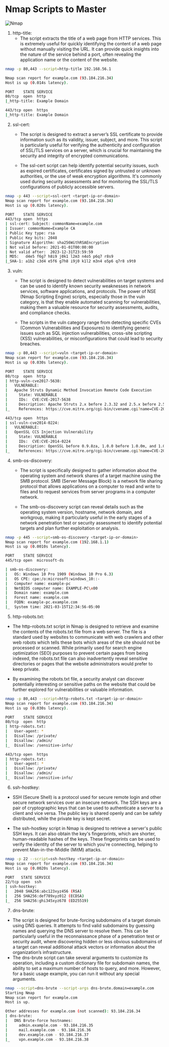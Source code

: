 ﻿# Nmap Scripts to Master

![Nmap](https://miro.medium.com/v2/resize:fit:720/format:webp/1*aCc8wKAC-7N-UPd1SgsAjw.jpeg)
1. http-title:
   - The script extracts the title of a web page from HTTP services. This is extremely useful for quickly identifying the content of a web page without manually visiting the URL. It can provide quick insights into the nature of the service behind a port, often revealing the application name or the content of the website.

````bash
nmap -p 80,443 --script=http-title 192.168.56.1

Nmap scan report for example.com (93.184.216.34)
Host is up (0.014s latency).

PORT    STATE SERVICE
80/tcp  open  http
|_http-title: Example Domain

443/tcp open  https
|_http-title: Example Domain
````

2. ssl-cert:

    - The script is designed to extract a server’s SSL certificate to provide information such as its validity, issuer, subject, and more. This script is particularly useful for verifying the authenticity and configuration of SSL/TLS services on a server, which is crucial for maintaining the security and integrity of encrypted communications.

    - The ssl-cert script can help identify potential security issues, such as expired certificates, certificates signed by untrusted or unknown authorities, or the use of weak encryption algorithms. It's commonly used during security assessments and for monitoring the SSL/TLS configurations of publicly accessible servers.

````bash
nmap -p 443 --script=ssl-cert <target-ip-or-domain>
Nmap scan report for example.com (93.184.216.34)
Host is up (0.020s latency).

PORT    STATE SERVICE
443/tcp open  https
| ssl-cert: Subject: commonName=example.com
| Issuer: commonName=Example CA
| Public Key type: rsa
| Public Key bits: 2048
| Signature Algorithm: sha256WithRSAEncryption
| Not valid before: 2021-01-01T00:00:00
| Not valid after:  2023-12-31T23:59:59
| MD5:   d4e5 f6g7 h8i9 j0k1 l2m3 n4o5 p6q7 r8s9
|_SHA-1: a1b2 c3d4 e5f6 g7h8 i9j0 k1l2 m3n4 o5p6 q7r8 s9t0
````

3. vuln:

    - The script is designed to detect vulnerabilities on target systems and can be used to identify known security weaknesses in network services, software applications, and protocols. The power of NSE (Nmap Scripting Engine) scripts, especially those in the vuln category, is that they enable automated scanning for vulnerabilities, making them a valuable resource for security assessments, audits, and compliance checks.

    - The scripts in the vuln category range from detecting specific CVEs (Common Vulnerabilities and Exposures) to identifying generic issues such as SQL injection vulnerabilities, cross-site scripting (XSS) vulnerabilities, or misconfigurations that could lead to security breaches.

````bash
nmap -p 80,443 --script=vuln <target-ip-or-domain>
Nmap scan report for example.com (93.184.216.34)
Host is up (0.030s latency).

PORT    STATE SERVICE
80/tcp  open  http
| http-vuln-cve2017-5638: 
|   VULNERABLE:
|   Apache Struts Dynamic Method Invocation Remote Code Execution
|     State: VULNERABLE
|     IDs:  CVE:CVE-2017-5638
|     Description: Apache Struts 2.x before 2.3.32 and 2.5.x before 2.5.10.1 allows remote attackers to execute arbitrary code via a crafted Content-Type, Content-Disposition, or Content-Length HTTP header.
|_    References: https://cve.mitre.org/cgi-bin/cvename.cgi?name=CVE-2017-5638

443/tcp open  https
| ssl-vuln-cve2014-0224: 
|   VULNERABLE:
|   OpenSSL CCS Injection Vulnerability
|     State: VULNERABLE
|     IDs:  CVE:CVE-2014-0224
|     Description: OpenSSL before 0.9.8za, 1.0.0 before 1.0.0m, and 1.0.1 before 1.0.1h does not properly restrict processing of ChangeCipherSpec messages.
|_    References: https://cve.mitre.org/cgi-bin/cvename.cgi?name=CVE-2014-0224
````

4. smb-os-discovery:

      - The script is specifically designed to gather information about the operating system and network shares of a target machine using the SMB protocol. SMB (Server Message Block) is a network file sharing protocol that allows applications on a computer to read and write to files and to request services from server programs in a computer network.

      - The smb-os-discovery script can reveal details such as the operating system version, hostname, network domain, and workgroup, making it particularly useful in the early stages of a network penetration test or security assessment to identify potential targets and plan further exploitation or analysis.

````bash
nmap -p 445 --script=smb-os-discovery <target-ip-or-domain>
Nmap scan report for example.com (192.168.1.1)
Host is up (0.0010s latency).

PORT    STATE SERVICE
445/tcp open  microsoft-ds

| smb-os-discovery: 
|   OS: Windows 10 Pro 1909 (Windows 10 Pro 6.3)
|   OS CPE: cpe:/o:microsoft:windows_10::-
|   Computer name: example-pc
|   NetBIOS computer name: EXAMPLE-PC\x00
|   Domain name: example.com
|   Forest name: example.com
|   FQDN: example-pc.example.com
|_  System time: 2021-03-15T12:34:56-05:00
````

5. http-robots.txt:

  - The http-robots.txt script in Nmap is designed to retrieve and examine the contents of the robots.txt file from a web server. The file is a standard used by websites to communicate with web crawlers and other web robots which tells these bots which areas of the site should not be processed or scanned. While primarily used for search engine optimization (SEO) purposes to prevent certain pages from being indexed, the robots.txt file can also inadvertently reveal sensitive directories or pages that the website administrators would prefer to keep private.

  - By examining the robots.txt file, a security analyst can discover potentially interesting or sensitive paths on the website that could be further explored for vulnerabilities or valuable information.

````bash
nmap -p 80,443 --script=http-robots.txt <target-ip-or-domain>
Nmap scan report for example.com (93.184.216.34)
Host is up (0.030s latency).

PORT    STATE SERVICE
80/tcp  open  http
| http-robots.txt: 
|   User-agent: *
|   Disallow: /private/
|   Disallow: /admin/
|_  Disallow: /sensitive-info/

443/tcp open  https
| http-robots.txt: 
|   User-agent: *
|   Disallow: /private/
|   Disallow: /admin/
|_  Disallow: /sensitive-info/
````

6. ssh-hostkey:

 - SSH (Secure Shell) is a protocol used for secure remote login and other secure network services over an insecure network. The SSH keys are a pair of cryptographic keys that can be used to authenticate a server to a client and vice versa. The public key is shared openly and can be safely distributed, while the private key is kept secret.

 - The ssh-hostkey script in Nmap is designed to retrieve a server's public SSH keys. It can also obtain the key's fingerprints, which are shorter, human-readable hashes of the keys. These fingerprints can be used to verify the identity of the server to which you're connecting, helping to prevent Man-in-the-Middle (MitM) attacks.

````bash
nmap -p 22 --script=ssh-hostkey <target-ip-or-domain>
Nmap scan report for example.com (93.184.216.34)
Host is up (0.0020s latency).

PORT   STATE SERVICE
22/tcp open  ssh
| ssh-hostkey: 
|   2048 SHA256:abc123xyz456 (RSA)
|   256 SHA256:def789xyz012 (ECDSA)
|_  256 SHA256:ghi345xyz678 (ED25519)
````

7. dns-brute:

 - The script is designed for brute-forcing subdomains of a target domain using DNS queries. It attempts to find valid subdomains by guessing names and querying the DNS server to resolve them. This can be particularly useful in the reconnaissance phase of a penetration test or security audit, where discovering hidden or less obvious subdomains of a target can reveal additional attack vectors or information about the organization’s infrastructure.
 - The dns-brute script can take several arguments to customize its operation, including a custom dictionary file for subdomain names, the ability to set a maximum number of hosts to query, and more. However, for a basic usage example, you can run it without any special arguments.

````bash
nmap --script=dns-brute --script-args dns-brute.domain=example.com
Starting Nmap
Nmap scan report for example.com
Host is up.

Other addresses for example.com (not scanned): 93.184.216.34
| dns-brute: 
|   DNS Brute-force hostnames:
|     admin.example.com - 93.184.216.35
|     mail.example.com - 93.184.216.36
|     dev.example.com - 93.184.216.37
|_    vpn.example.com - 93.184.216.38
````